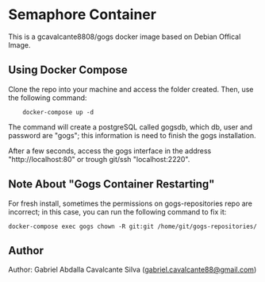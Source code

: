 Semaphore Container
===================

This is a gcavalcante8808/gogs docker image based on Debian Offical Image.

Using Docker Compose
--------------------

Clone the repo into your machine and access the folder created. Then, use the following command:

```
    docker-compose up -d
```

The command will create a postgreSQL called gogsdb, which db, user and password are "gogs"; this information is need to finish the gogs installation.

After a few seconds, access the gogs interface in the address "http://localhost:80" or trough git/ssh "localhost:2220".


Note About "Gogs Container Restarting"
--------------------------------------

For fresh install, sometimes the permissions on gogs-repositories repo are incorrect; in this case, you can run the following command to fix it:

```
docker-compose exec gogs chown -R git:git /home/git/gogs-repositories/
```


Author
------

Author: Gabriel Abdalla Cavalcante Silva (gabriel.cavalcante88@gmail.com)


